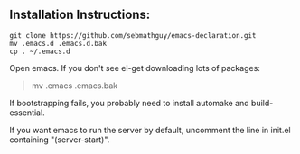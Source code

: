 Installation Instructions:
----------
```
git clone https://github.com/sebmathguy/emacs-declaration.git
mv .emacs.d .emacs.d.bak
cp . ~/.emacs.d
```

Open emacs. If you don't see el-get downloading lots of packages:

> mv .emacs .emacs.bak

If bootstrapping fails, you probably need to install automake and build-essential.

If you want emacs to run the server by default, uncomment the line in init.el containing "(server-start)".
